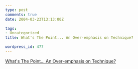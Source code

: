 ```yaml
---
type: post
comments: true
date: 2004-03-23T13:13:00Z

tags:
- Uncategorized
title: What's The Point... An Over-emphasis on Technique?

wordpress_id: 477
---
```


[What's The Point… An Over-emphasis on Technique?](http://webstandards.org/buzz/archive/2004_03.html#a000312)
